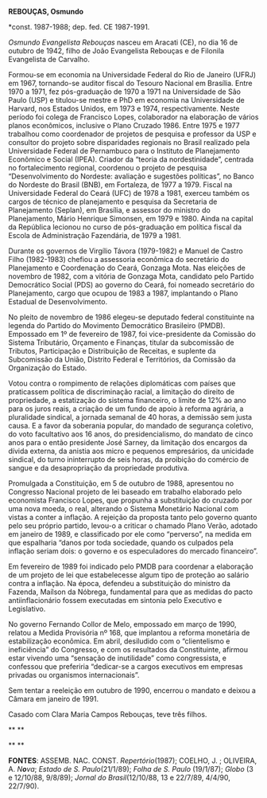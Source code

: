 **REBOUÇAS, Osmundo**

\*const. 1987-1988; dep. fed. CE 1987-1991.

*Osmundo Evangelista Rebouças* nasceu em Aracati (CE), no dia 16 de
outubro de 1942, filho de João Evangelista Rebouças e de Filonila
Evangelista de Carvalho.

Formou-se em economia na Universidade Federal do Rio de Janeiro (UFRJ)
em 1967, tornando-se auditor fiscal do Tesouro Nacional em Brasília.
Entre 1970 a 1971, fez pós-graduação de 1970 a 1971 na Universidade de
São Paulo (USP) e titulou-se mestre e PhD em economia na Universidade de
Harvard, nos Estados Unidos, em 1973 e 1974, respectivamente. Neste
período foi colega de Francisco Lopes, colaborador na elaboração de
vários planos econômicos, inclusive o Plano Cruzado 1986. Entre 1975 e
1977 trabalhou como coordenador de projetos de pesquisa e professor da
USP e consultor do projeto sobre disparidades regionais no Brasil
realizado pela Universidade Federal de Pernambuco para o Instituto de
Planejamento Econômico e Social (IPEA). Criador da “teoria da
nordestinidade”, centrada no fortalecimento regional, coordenou o
projeto de pesquisa “Desenvolvimento do Nordeste: avaliação e sugestões
políticas”, no Banco do Nordeste do Brasil (BNB), em Fortaleza, de 1977
a 1979. Fiscal na Universidade Federal do Ceará (UFC) de 1978 a 1981,
exerceu também os cargos de técnico de planejamento e pesquisa da
Secretaria de Planejamento (Seplan), em Brasília, e assessor do ministro
do Planejamento, Mário Henrique Simonsen, em 1979 e 1980. Ainda na
capital da República lecionou no curso de pós-graduação em política
fiscal da Escola de Administração Fazendária, de 1979 a 1981.

Durante os governos de Virgílio Távora (1979-1982) e Manuel de Castro
Filho (1982-1983) chefiou a assessoria econômica do secretário do
Planejamento e Coordenação do Ceará, Gonzaga Mota. Nas eleições de
novembro de 1982, com a vitória de Gonzaga Mota, candidato pelo Partido
Democrático Social (PDS) ao governo do Ceará, foi nomeado secretário do
Planejamento, cargo que ocupou de 1983 a 1987, implantando o Plano
Estadual de Desenvolvimento.          

No pleito de novembro de 1986 elegeu-se deputado federal constituinte na
legenda do Partido do Movimento Democrático Brasileiro (PMDB). Empossado
em 1º de fevereiro de 1987, foi vice-presidente da Comissão do Sistema
Tributário, Orçamento e Finanças, titular da subcomissão de Tributos,
Participação e Distribuição de Receitas, e suplente da Subcomissão da
União, Distrito Federal e Territórios, da Comissão da Organização do
Estado.

Votou contra o rompimento de relações diplomáticas com países que
praticassem política de discriminação racial, a limitação do direito de
propriedade, a estatização do sistema financeiro, o limite de 12% ao ano
para os juros reais, a criação de um fundo de apoio à reforma agrária, a
pluralidade sindical, a jornada semanal de 40 horas, a demissão sem
justa causa. E a favor da soberania popular, do mandado de segurança
coletivo, do voto facultativo aos 16 anos, do presidencialismo, do
mandato de cinco anos para o então presidente José Sarney, da limitação
dos encargos da dívida externa, da anistia aos micro e pequenos
empresários, da unicidade sindical, do turno ininterrupto de seis horas,
da proibição do comércio de sangue e da desapropriação da propriedade
produtiva.

Promulgada a Constituição, em 5 de outubro de 1988, apresentou no
Congresso Nacional projeto de lei baseado em trabalho elaborado pelo
economista Francisco Lopes, que propunha a substituição do cruzado por
uma nova moeda, o real, alterando o Sistema Monetário Nacional com
vistas a conter a inflação. A rejeição da proposta tanto pelo governo
quanto pelo seu próprio partido, levou-o a criticar o chamado Plano
Verão, adotado em janeiro de 1989, e classificado por ele como
“perverso”, na medida em que espalharia “danos por toda sociedade,
quando os culpados pela inflação seriam dois: o governo e os
especuladores do mercado financeiro”.

Em fevereiro de 1989 foi indicado pelo PMDB para coordenar a elaboração
de um projeto de lei que estabelecesse algum tipo de proteção ao salário
contra a inflação. Na época, defendeu a substituição do ministro da
Fazenda, Maílson da Nóbrega, fundamental para que as medidas do pacto
antiinflacionário fossem executadas em sintonia pelo Executivo e
Legislativo.

No governo Fernando Collor de Melo, empossado em março de 1990, relatou
a Medida Provisória nº 168, que implantou a reforma monetária de
estabilização econômica. Em abril, desiludido com o “clientelismo e
ineficiência” do Congresso, e com os resultados da Constituinte, afirmou
estar vivendo uma “sensação de inutilidade” como congressista, e
confessou que preferiria “dedicar-se a cargos executivos em empresas
privadas ou organismos internacionais”.

Sem tentar a reeleição em outubro de 1990, encerrou o mandato e deixou a
Câmara em janeiro de 1991.

Casado com Clara Maria Campos Rebouças, teve três filhos.

** **

** **

**FONTES**: ASSEMB. NAC. CONST. *Repertório*(1987); COELHO, J. ;
OLIVEIRA, A. *N**o**va*; *Estado de S. Paulo*(21/1/89); *Folha de S.
Paulo* (19/1/87); *Globo* (3 e 12/10/88, 9/8/89); *Jornal do
Brasil*(12/10/88, 13 e 22/7/89, 4/4/90, 22/7/90).

 
